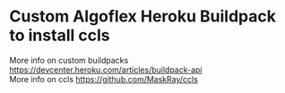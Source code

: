 # Custom Algoflex Heroku Buildpack to install ccls
  
More info on custom buildpacks https://devcenter.heroku.com/articles/buildpack-api  
More info on ccls https://github.com/MaskRay/ccls
